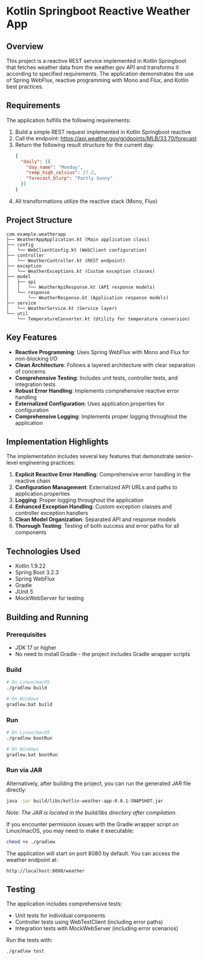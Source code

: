 # Kotlin Springboot Reactive Weather App

## Overview

This project is a reactive REST service implemented in Kotlin Springboot that fetches weather data from the weather.gov API and transforms it according to specified requirements. The application demonstrates the use of Spring WebFlux, reactive programming with Mono and Flux, and Kotlin best practices.

## Requirements

The application fulfills the following requirements:

1. Build a simple REST request implemented in Kotlin Springboot reactive
2. Call the endpoint: https://api.weather.gov/gridpoints/MLB/33,70/forecast
3. Return the following result structure for the current day:
   ```json
   {
     "daily": [{
       "day_name": "Monday",
       "temp_high_celsius": 27.2, 
       "forecast_blurp": "Partly Sunny"
     }]
   }
   ```
4. All transformations utilize the reactive stack (Mono, Flux)

## Project Structure

```
com.example.weatherapp
├── WeatherAppApplication.kt (Main application class)
├── config
│   └── WebClientConfig.kt (WebClient configuration)
├── controller
│   └── WeatherController.kt (REST endpoint)
├── exception
│   └── WeatherExceptions.kt (Custom exception classes)
├── model
│   ├── api
│   │   └── WeatherApiResponse.kt (API response models)
│   └── response
│       └── WeatherResponse.kt (Application response models)
├── service
│   └── WeatherService.kt (Service layer)
└── util
    └── TemperatureConverter.kt (Utility for temperature conversion)
```

## Key Features

- **Reactive Programming**: Uses Spring WebFlux with Mono and Flux for non-blocking I/O
- **Clean Architecture**: Follows a layered architecture with clear separation of concerns
- **Comprehensive Testing**: Includes unit tests, controller tests, and integration tests
- **Robust Error Handling**: Implements comprehensive reactive error handling
- **Externalized Configuration**: Uses application.properties for configuration
- **Comprehensive Logging**: Implements proper logging throughout the application

## Implementation Highlights

The implementation includes several key features that demonstrate senior-level engineering practices:

1. **Explicit Reactive Error Handling**: Comprehensive error handling in the reactive chain
2. **Configuration Management**: Externalized API URLs and paths to application.properties
3. **Logging**: Proper logging throughout the application
4. **Enhanced Exception Handling**: Custom exception classes and controller exception handlers
5. **Clean Model Organization**: Separated API and response models
6. **Thorough Testing**: Testing of both success and error paths for all components

## Technologies Used

- Kotlin 1.9.22
- Spring Boot 3.2.3
- Spring WebFlux
- Gradle
- JUnit 5
- MockWebServer for testing

## Building and Running

### Prerequisites

- JDK 17 or higher
- No need to install Gradle - the project includes Gradle wrapper scripts

### Build

```bash
# On Linux/macOS
./gradlew build

# On Windows
gradlew.bat build
```

### Run

```bash
# On Linux/macOS
./gradlew bootRun

# On Windows
gradlew.bat bootRun
```

### Run via JAR

Alternatively, after building the project, you can run the generated JAR file directly:

```bash
java -jar build/libs/kotlin-weather-app-0.0.1-SNAPSHOT.jar
```

*Note: The JAR is located in the build/libs directory after compilation.*

If you encounter permission issues with the Gradle wrapper script on Linux/macOS, you may need to make it executable:

```bash
chmod +x ./gradlew
```

The application will start on port 8080 by default. You can access the weather endpoint at:

```
http://localhost:8080/weather
```

## Testing

The application includes comprehensive tests:

- Unit tests for individual components
- Controller tests using WebTestClient (including error paths)
- Integration tests with MockWebServer (including error scenarios)

Run the tests with:

```bash
./gradlew test
```
